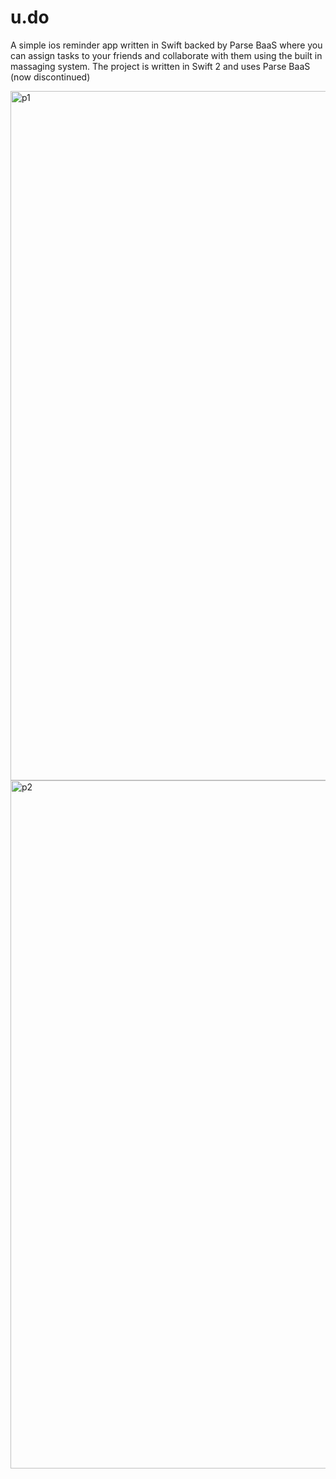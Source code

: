 # u.do
 A simple ios reminder app written in Swift backed by Parse BaaS where you can assign tasks to your friends and collaborate with them using the built in massaging system.
 The project is written in Swift 2 and uses Parse BaaS (now discontinued)

<img width="1103" alt="p1" src="https://cloud.githubusercontent.com/assets/3209389/25563660/3a341d96-2da9-11e7-917a-19835dce1901.png">
<img width="1101" alt="p2" src="https://cloud.githubusercontent.com/assets/3209389/25563661/3b153e5c-2da9-11e7-86b7-1c39004dda7e.png">

